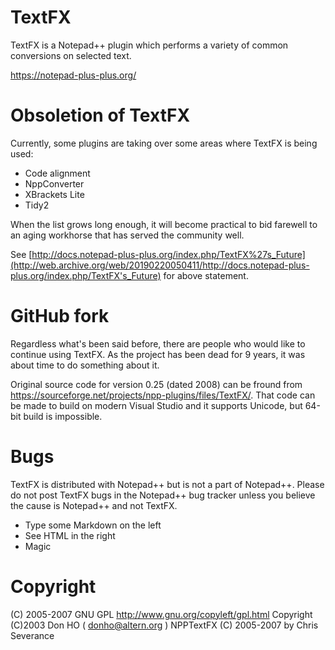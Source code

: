 # TextFX
TextFX is a Notepad++ plugin which performs a variety of common conversions on selected text.

https://notepad-plus-plus.org/

# Obsoletion of TextFX
Currently, some plugins are taking over some areas where TextFX is being used:
  - Code alignment
  - NppConverter
  - XBrackets Lite
  - Tidy2

When the list grows long enough, it will become practical to bid farewell to an aging workhorse that has served the community well.

See [http://docs.notepad-plus-plus.org/index.php/TextFX%27s_Future](http://web.archive.org/web/20190220050411/http://docs.notepad-plus-plus.org/index.php/TextFX's_Future) for above statement.

# GitHub fork
Regardless what's been said before, there are people who would like to continue using TextFX. As the project has been dead for 9 years, it was about time to do something about it.

Original source code for version 0.25 (dated 2008) can be fround from https://sourceforge.net/projects/npp-plugins/files/TextFX/. That code can be made to build on modern Visual Studio and it supports Unicode, but 64-bit build is impossible.

# Bugs

TextFX is distributed with Notepad++ but is not a part of Notepad++. Please do not post TextFX bugs in the Notepad++ bug tracker unless you believe the cause is Notepad++ and not TextFX.

  - Type some Markdown on the left
  - See HTML in the right
  - Magic

# Copyright
(C) 2005-2007 GNU GPL http://www.gnu.org/copyleft/gpl.html
Copyright (C)2003 Don HO ( donho@altern.org )
NPPTextFX (C) 2005-2007 by Chris Severance

